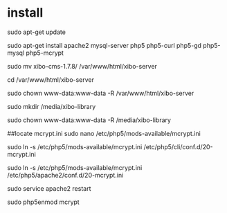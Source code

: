 # install
sudo apt-get update

sudo apt-get install apache2 mysql-server php5 php5-curl php5-gd php5-mysql php5-mcrypt


sudo mv xibo-cms-1.7.8/ /var/www/html/xibo-server

cd /var/www/html/xibo-server

sudo chown www-data:www-data -R /var/www/html/xibo-server

sudo mkdir /media/xibo-library

sudo chown www-data:www-data -R /media/xibo-library


##locate mcrypt.ini
sudo nano /etc/php5/mods-available/mcrypt.ini

sudo ln -s /etc/php5/mods-available/mcrypt.ini /etc/php5/cli/conf.d/20-mcrypt.ini

sudo ln -s /etc/php5/mods-available/mcrypt.ini /etc/php5/apache2/conf.d/20-mcrypt.ini

sudo service apache2 restart

 sudo php5enmod mcrypt
 
